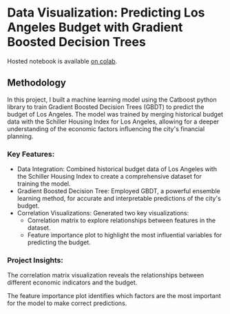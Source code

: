 # Data Visualization: Predicting Los Angeles Budget with Gradient Boosted Decision Trees

Hosted notebook is available [on colab](https://colab.research.google.com/drive/1iqlMezyD1rOJBr6-OkHf2YEiaGhEilUA).

## Methodology
In this project, I built a machine learning model using the Catboost python library to train Gradient Boosted Decision Trees (GBDT) to predict the budget of Los Angeles. The model was trained by merging historical budget data with the Schiller Housing Index for Los Angeles, allowing for a deeper understanding of the economic factors influencing the city's financial planning.

### Key Features:
* Data Integration: Combined historical budget data of Los Angeles with the Schiller Housing Index to create a comprehensive dataset for training the model.
* Gradient Boosted Decision Tree: Employed GBDT, a powerful ensemble learning method, for accurate and interpretable predictions of the city's budget.
* Correlation Visualizations: Generated two key visualizations:
  * Correlation matrix to explore relationships between features in the dataset.
  * Feature importance plot to highlight the most influential variables for predicting the budget.

### Project Insights:
The correlation matrix visualization reveals the relationships between different economic indicators and the budget.

The feature importance plot identifies which factors are the most important for the model to make correct predictions.

